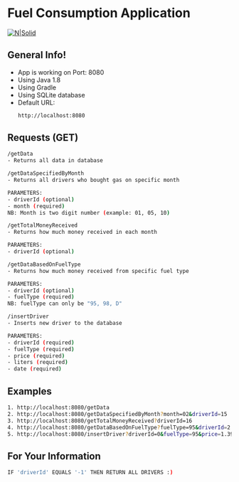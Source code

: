 # Fuel Consumption Application

[![N|Solid](https://pbs.twimg.com/profile_images/378800000380749081/7f53d4b20bb6a566ce4d4dda33b2e598.png)](https://www.java.com/en/download/)

## General Info!

  - App is working on Port: 8080
  - Using Java 1.8
  - Using Gradle
  - Using SQLite database
  - Default URL:
    ```sh 
    http://localhost:8080
    ```
    
## Requests (GET)
```sh 
/getData
- Returns all data in database
```
```sh 
/getDataSpecifiedByMonth
- Returns all drivers who bought gas on specific month

PARAMETERS:
- driverId (optional)
- month (required)
NB: Month is two digit number (example: 01, 05, 10)
```
```sh 
/getTotalMoneyReceived
- Returns how much money received in each month

PARAMETERS:
- driverId (optional)
```
```sh 
/getDataBasedOnFuelType
- Returns how much money received from specific fuel type

PARAMETERS:
- driverId (optional)
- fuelType (required)
NB: fuelType can only be "95, 98, D"
```
```sh 
/insertDriver
- Inserts new driver to the database

PARAMETERS:
- driverId (required)
- fuelType (required)
- price (required)
- liters (required)
- date (required)
```

## Examples
```sh 
1. http://localhost:8080/getData
2. http://localhost:8080/getDataSpecifiedByMonth?month=02&driverId=15
3. http://localhost:8080/getTotalMoneyReceived?driverId=16
4. http://localhost:8080/getDataBasedOnFuelType?fuelType=95&driverId=2
5. http://localhost:8080/insertDriver?driverId=0&fuelType=95&price=1.39&liters=10.4&date=2020-04-17
```

## For Your Information
```sh 
IF 'driverId' EQUALS '-1' THEN RETURN ALL DRIVERS :)
```

